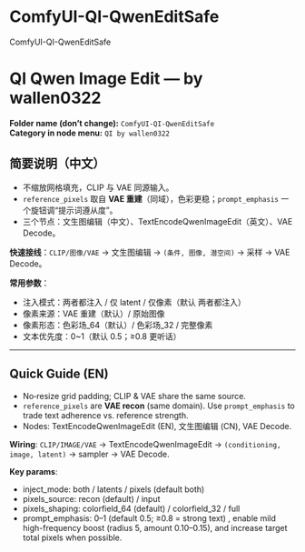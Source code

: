 # ComfyUI-QI-QwenEditSafe
ComfyUI-QI-QwenEditSafe

# QI Qwen Image Edit — by wallen0322

**Folder name (don’t change):** `ComfyUI-QI-QwenEditSafe`  
**Category in node menu:** `QI by wallen0322`

## 简要说明（中文）
- 不缩放网格填充，CLIP 与 VAE 同源输入。
- `reference_pixels` 取自 **VAE 重建**（同域），色彩更稳；`prompt_emphasis` 一个旋钮调“提示词遵从度”。
- 三个节点：文生图编辑（中文）、TextEncodeQwenImageEdit（英文）、VAE Decode。

**快速接线**：`CLIP/图像/VAE` → 文生图编辑 → `(条件, 图像, 潜空间)` → 采样 → VAE Decode。

**常用参数**：
- 注入模式：两者都注入 / 仅 latent / 仅像素（默认 两者都注入）
- 像素来源：VAE 重建（默认）/ 原始图像
- 像素形态：色彩场_64（默认）/ 色彩场_32 / 完整像素
- 文本优先度：0~1（默认 0.5；≥0.8 更听话）

---

## Quick Guide (EN)
- No‑resize grid padding; CLIP & VAE share the same source.
- `reference_pixels` are **VAE recon** (same domain). Use `prompt_emphasis` to trade text adherence vs. reference strength.
- Nodes: TextEncodeQwenImageEdit (EN), 文生图编辑 (CN), VAE Decode.

**Wiring**: `CLIP/IMAGE/VAE` → TextEncodeQwenImageEdit → `(conditioning, image, latent)` → sampler → VAE Decode.

**Key params**:
- inject_mode: both / latents / pixels (default both)
- pixels_source: recon (default) / input
- pixels_shaping: colorfield_64 (default) / colorfield_32 / full
- prompt_emphasis: 0–1 (default 0.5; ≥0.8 = strong text)
, enable mild high-frequency boost (radius 5, amount 0.10–0.15), and increase target total pixels when possible.

